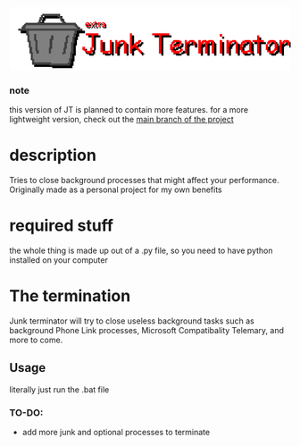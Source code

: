 ![junk terminator](pictures/extratitle.png)

### note
this version of JT is planned to contain more features. for a more lightweight version, check out the [main branch of the project](https://github.com/justinsly/junk-terminator/tree/main)

# description
Tries to close background processes that might affect your performance.
Originally made as a personal project for my own benefits

# required stuff
the whole thing is made up out of a .py file, so you need to have python installed on your computer


# The termination
Junk terminator will try to close useless background tasks such as background Phone Link processes, Microsoft Compatibality Telemary, and more to come.

## Usage
literally just run the .bat file


### TO-DO:
- add more junk and optional processes to terminate

